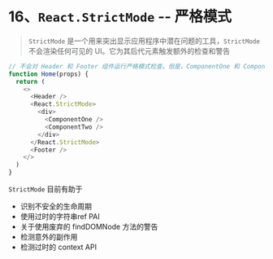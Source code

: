 # 16、`React.StrictMode` -- 严格模式

> `StrictMode` 是一个用来突出显示应用程序中潜在问题的工具，`StrictMode` 不会渲染任何可见的 UI。它为其后代元素触发额外的检查和警告 

```js
// 不会对 Header 和 Footer 组件运行严格模式检查。但是，ComponentOne 和 ComponentTwo 以及它们的所有后代元素都将进行检查
function Home(props) {
  return (
    <> 
      <Header />
      <React.StrictMode>
        <div>
          <ComponentOne />
          <ComponentTwo />
        </div>
      </React.StrictMode>
      <Footer />
    </>
  )
}
```

`StrictMode` 目前有助于

  * 识别不安全的生命周期
  * 使用过时的字符串ref PAI
  * 关于使用废弃的 findDOMNode 方法的警告
  * 检测意外的副作用
  * 检测过时的 context API